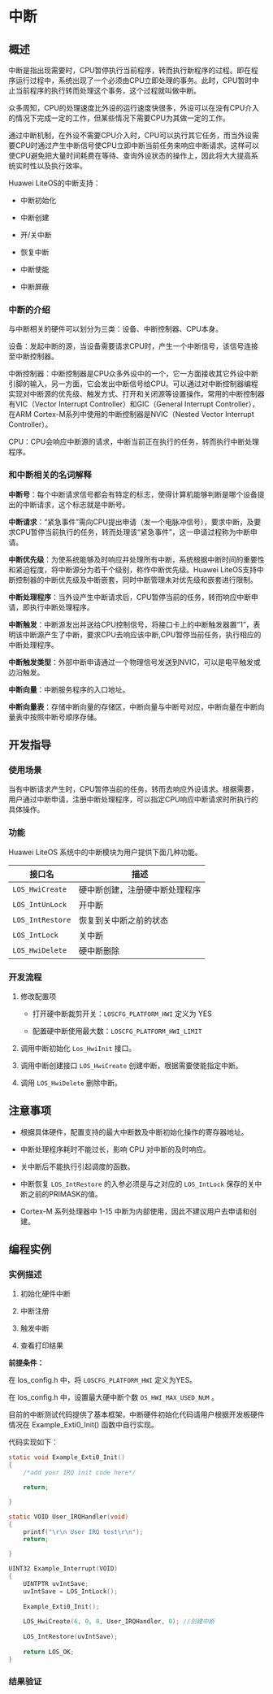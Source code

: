 # 中断

## 概述

中断是指出现需要时，CPU暂停执行当前程序，转而执行新程序的过程。即在程序运行过程中，系统出现了一个必须由CPU立即处理的事务。此时，CPU暂时中止当前程序的执行转而处理这个事务，这个过程就叫做中断。  

众多周知，CPU的处理速度比外设的运行速度快很多，外设可以在没有CPU介入的情况下完成一定的工作，但某些情况下需要CPU为其做一定的工作。  

通过中断机制，在外设不需要CPU介入时，CPU可以执行其它任务，而当外设需要CPU时通过产生中断信号使CPU立即中断当前任务来响应中断请求。这样可以使CPU避免把大量时间耗费在等待、查询外设状态的操作上，因此将大大提高系统实时性以及执行效率。  

Huawei LiteOS的中断支持：  

- 中断初始化  

- 中断创建  

- 开/关中断  

- 恢复中断  

- 中断使能  

- 中断屏蔽  

### 中断的介绍

与中断相关的硬件可以划分为三类：设备、中断控制器、CPU本身。  

设备：发起中断的源，当设备需要请求CPU时，产生一个中断信号，该信号连接至中断控制器。  

中断控制器：中断控制器是CPU众多外设中的一个，它一方面接收其它外设中断引脚的输入，另一方面，它会发出中断信号给CPU。可以通过对中断控制器编程实现对中断源的优先级、触发方式、打开和关闭源等设置操作。常用的中断控制器有VIC（Vector Interrupt Controller）和GIC（General Interrupt Controller），在ARM Cortex-M系列中使用的中断控制器是NVIC（Nested Vector Interrupt Controller）。  

CPU：CPU会响应中断源的请求，中断当前正在执行的任务，转而执行中断处理程序。  

### 和中断相关的名词解释

**中断号**：每个中断请求信号都会有特定的标志，使得计算机能够判断是哪个设备提出的中断请求，这个标志就是中断号。  

**中断请求**：“紧急事件”需向CPU提出申请（发一个电脉冲信号），要求中断，及要求CPU暂停当前执行的任务，转而处理该“紧急事件”，这一申请过程称为中断申请。  

**中断优先级**：为使系统能够及时响应并处理所有中断，系统根据中断时间的重要性和紧迫程度，将中断源分为若干个级别，称作中断优先级。Huawei LiteOS支持中断控制器的中断优先级及中断嵌套，同时中断管理未对优先级和嵌套进行限制。  

**中断处理程序**：当外设产生中断请求后，CPU暂停当前的任务，转而响应中断申请，即执行中断处理程序。  

**中断触发**：中断源发出并送给CPU控制信号，将接口卡上的中断触发器置“1”，表明该中断源产生了中断，要求CPU去响应该中断,CPU暂停当前任务，执行相应的中断处理程序。  

**中断触发类型**：外部中断申请通过一个物理信号发送到NVIC，可以是电平触发或边沿触发。  

**中断向量**：中断服务程序的入口地址。  

**中断向量表**：存储中断向量的存储区，中断向量与中断号对应，中断向量在中断向量表中按照中断号顺序存储。  

## 开发指导

### 使用场景   

当有中断请求产生时，CPU暂停当前的任务，转而去响应外设请求。根据需要，用户通过中断申请，注册中断处理程序，可以指定CPU响应中断请求时所执行的具体操作。 

### 功能

Huawei LiteOS 系统中的中断模块为用户提供下面几种功能。 

| **接口名**      | **描述**                       |
|-----------------|--------------------------------|
| `LOS_HwiCreate`  | 硬中断创建，注册硬中断处理程序 |
| `LOS_IntUnLock`  | 开中断                         |
| `LOS_IntRestore` | 恢复到关中断之前的状态         |
| `LOS_IntLock`    | 关中断                         |
| `LOS_HwiDelete`  | 硬中断删除                     |

### 开发流程

1.  修改配置项

	- 打开硬中断裁剪开关：`LOSCFG_PLATFORM_HWI` 定义为 YES   

	- 配置硬中断使用最大数：`LOSCFG_PLATFORM_HWI_LIMIT` 

2.  调用中断初始化 `Los_HwiInit` 接口。  

3.  调用中断创建接口 `LOS_HwiCreate` 创建中断，根据需要使能指定中断。  

4.  调用 `LOS_HwiDelete` 删除中断。  

## 注意事项
  
- 根据具体硬件，配置支持的最大中断数及中断初始化操作的寄存器地址。  

- 中断处理程序耗时不能过长，影响 CPU 对中断的及时响应。  

- 关中断后不能执行引起调度的函数。  

- 中断恢复 `LOS_IntRestore` 的入参必须是与之对应的 `LOS_IntLock` 保存的关中断之前的PRIMASK的值。  

- Cortex-M 系列处理器中 1-15 中断为内部使用，因此不建议用户去申请和创建。  

## 编程实例

### 实例描述

1.  初始化硬件中断  

2.  中断注册  

3.  触发中断  

4.  查看打印结果  

**前提条件：**

在 los_config.h 中，将 `LOSCFG_PLATFORM_HWI` 定义为YES。  

在 los_config.h 中，设置最大硬中断个数 `OS_HWI_MAX_USED_NUM` 。 

目前的中断测试代码提供了基本框架，中断硬件初始化代码请用户根据开发板硬件情况在 Example_Exti0_Init() 函数中自行实现。

代码实现如下：  
```c
static void Example_Exti0_Init()
{
    /*add your IRQ init code here*/

    return;

}

static VOID User_IRQHandler(void)
{
    printf("\r\n User IRQ test\r\n");
    return;

}

UINT32 Example_Interrupt(VOID)
{
    UINTPTR uvIntSave;
    uvIntSave = LOS_IntLock();
    
    Example_Exti0_Init();
    
    LOS_HwiCreate(6, 0, 0, User_IRQHandler, 0); //创建中断
    
    LOS_IntRestore(uvIntSave);
    
    return LOS_OK;
}  
```
### 结果验证

